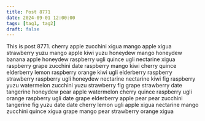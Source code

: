 ```yaml
---
title: Post 8771
date: 2024-09-01 12:00:00
tags: [tag1, tag2]
draft: false
---
```

This is post 8771.
cherry
apple
zucchini
xigua
mango
apple
xigua
strawberry
yuzu
mango
apple
kiwi
yuzu
honeydew
mango
honeydew
banana
apple
honeydew
raspberry
ugli
quince
ugli
nectarine
xigua
raspberry
grape
zucchini
date
raspberry
mango
kiwi
cherry
quince
elderberry
lemon
raspberry
orange
kiwi
ugli
elderberry
raspberry
strawberry
raspberry
ugli
honeydew
nectarine
nectarine
kiwi
fig
raspberry
yuzu
watermelon
zucchini
yuzu
strawberry
fig
grape
strawberry
date
tangerine
honeydew
pear
apple
watermelon
cherry
quince
raspberry
ugli
orange
raspberry
ugli
date
grape
elderberry
apple
pear
pear
zucchini
tangerine
fig
yuzu
date
date
cherry
lemon
ugli
apple
xigua
nectarine
mango
zucchini
quince
xigua
grape
mango
pear
strawberry
orange
xigua
